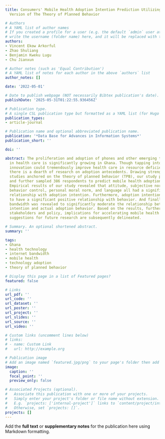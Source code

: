 ```yaml
---
title: Consumers' Mobile Health Adoption Intention Prediction Utilizing an Extended
  Version of The Theory of Planned Behavior

# Authors
# A YAML list of author names
# If you created a profile for a user (e.g. the default `admin` user at `content/authors/admin/`), 
# write the username (folder name) here, and it will be replaced with their full name and linked to their profile.
authors:
- Vincent Ekow Arkorful
- Zhao Shuliang
- Benjamin Kweku Lugu
- Chu Jianxun

# Author notes (such as 'Equal Contribution')
# A YAML list of notes for each author in the above `authors` list
author_notes: []

date: '2022-05-01'

# Date to publish webpage (NOT necessarily Bibtex publication's date).
publishDate: '2025-05-31T01:22:55.936456Z'

# Publication type.
# A single CSL publication type but formatted as a YAML list (for Hugo requirements).
publication_types:
- article-journal

# Publication name and optional abbreviated publication name.
publication: '*Data Base for Advances in Information Systems*'
publication_short: ''

doi: ''

abstract: The proliferation and adoption of phones and other emerging technologies
  in health care is significantly growing in Ghana. Though tapping into this technology
  innovation could tremendously improve health care in resource deficient settings,
  there is a dearth of research on adoption antecedents. Drawing strength from behavior
  studies anchored on the theory of planned behavior (TPB), our study proposed a model,
  and further sampled 386 respondents to predict mobile health adoption behavior.
  Empirical results of our study revealed that attitude, subjective norm, perceived
  behavior control, personal moral norm, and language all had a significant positive
  relationship with adoption intention. Furthermore, adoption intention was also revealed
  to have a significant positive relationship with behavior. And finally, Internet
  bandwidth was revealed to significantly moderate the relationship between adoption
  intention and actual adoption behavior. Based on the results, further insights for
  stakeholders and policy, implications for accelerating mobile health adoption, and
  suggestions for future research are subsequently delineated.

# Summary. An optional shortened abstract.
summary: ''

tags:
- Ghana
- health technology
- internet bandwidth
- mobile health
- technology adoption
- theory of planned behavior

# Display this page in a list of Featured pages?
featured: false

# Links
url_pdf: ''
url_code: ''
url_dataset: ''
url_poster: ''
url_project: ''
url_slides: ''
url_source: ''
url_video: ''

# Custom links (uncomment lines below)
# links:
# - name: Custom Link
#   url: http://example.org

# Publication image
# Add an image named `featured.jpg/png` to your page's folder then add a caption below.
image:
  caption: ''
  focal_point: ''
  preview_only: false

# Associated Projects (optional).
#   Associate this publication with one or more of your projects.
#   Simply enter your project's folder or file name without extension.
#   E.g. `projects: ['internal-project']` links to `content/project/internal-project/index.md`.
#   Otherwise, set `projects: []`.
projects: []
---
```


Add the **full text** or **supplementary notes** for the publication here using Markdown formatting.
